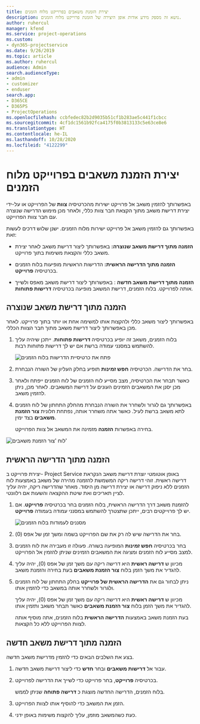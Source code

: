 ```yaml
---
title: יצירת הזמנת משאבים בפרוייקט מלוח הזמנים
description: נושא זה מספק מידע אודות אופן היצירה של הזמנת פרוייקט מלוח הזמנים.
author: ruhercul
manager: kfend
ms.service: project-operations
ms.custom:
- dyn365-projectservice
ms.date: 9/26/2019
ms.topic: article
ms.author: ruhercul
audience: Admin
search.audienceType:
- admin
- customizer
- enduser
search.app:
- D365CE
- D365PS
- ProjectOperations
ms.openlocfilehash: ccbfedec82b2d9035b51cf1b283ae5c441f1cbcc
ms.sourcegitcommit: 4cf1dc1561b92fca4175f0b3813133c5e63ce8e6
ms.translationtype: HT
ms.contentlocale: he-IL
ms.lasthandoff: 10/28/2020
ms.locfileid: "4122299"
---
```

# <a name="create-a-project-booking-from-the-schedule-board"></a>יצירת הזמנת משאבים בפרוייקט מלוח הזמנים

באפשרותך להזמין משאב אל פרוייקט ישירות מהכרטיסיה **צוות** של הפרוייקט או על-ידי יצירת דרישת משאב מתוך הקצאת חבר צוות כללי, ולאחר מכן מימוש הדרישה שנוצרה עם חבר צוות הפרוייקט.

באפשרותך גם להזמין משאב אל פרוייקט ישירות מלוח הזמנים. ישנן שלוש דרכים לעשות זאת:

- **הזמנה מתוך דרישת משאב שנוצרה:** באפשרותך ליצור דרישת משאב לאחר יצירת משאב כללי והקצאת משימות בתוך פרוייקט.

- **הזמנה מתוך הדרישה הראשית:** הדרישות הראשיות מופיעות בלוח הזמנים בכרטיסיה **פרוייקט**. 

- **הזמנה מתוך דרישת משאב חדשה** : באפשרותך ליצור דרישת משאב מאפס ולשייך אותה לפרוייקט. בלוח הזמנים, דרישת המשאב מופיעה בכרטיסיה **דרישות פתוחות**.

## <a name="book-from-a-generated-resource-requirement"></a>הזמנה מתוך דרישת משאב שנוצרה

באפשרותך ליצור משאב כללי ולהקצות אותו למשימה אחת או יותר בתוך פרוייקט. לאחר מכן באפשרותך ליצור דרישת משאב מתוך חבר הצוות הכללי. 

1.  בלוח הזמנים, משאב זה יופיע בכרטיסיה **דרישות פתוחות**. ייתכן שיהיה עליך להשתמש במסנני עמודה ברשת אם יש לך דרישות פתוחות רבות. 

    ![פתח את כרטיסיית הדרישות בלוח הזמנים](media/FAQ-Project-Booking-Schedule-Board-1.png "צילום מסך של טבלת הזמנות והקצאות")

2. בחר את הדרישה. הכרטיסיה **חפש זמינות** תופיע בחלק העליון של השורה הנבחרת.
 
3. כאשר תבחר את הכרטיסיה, מצב מסייע לוח הזמנים של לוח הזמנים ייפתח ולאחר מכן יסנן את המשאבים הזמינים העונים על דרישת המשאבים. לאחר מכן, ניתן להזמין משאב.

4. באפשרותך גם לגרור ולשחרר את השורה הנבחרת מהחלק התחתון של לוח הזמנים לתא משאב ברשת לעיל. כאשר אתה משחרר אותה, נפתחת חלונית **צור הזמנת משאבים** בצד ימין.

    בחירה באפשרות **הזמנה** מזמינה את המשאב אל צוות הפרוייקט.

![לוח 'צור הזמנת משאבים'](media/FAQ-Project-Booking-Schedule-Board-6.png "")
 

## <a name="book-from-the-primary-requirement"></a>הזמנה מתוך הדרישה הראשית

יצירת פרוייקט ב- Project Service באופן אוטומטי יוצרת דרישת משאב הנקראת דרישה ראשית. זוהי דרישה ריקה המשמשת להזמנה מהירה של משאב באמצעות לוח הזמנים ללא ניפוק דרישה או יצירת דרישה מן היסוד. מאחר שהדרישה ריקה, יהיה עליך לציין תאריכים ואת שיטת ההקצאה והשעות אם רלוונטי. 

1. להזמנת משאב דרך הדרישה הראשית, בלוח הזמנים בחר בכרטיסיה **פרוייקט**. אם יש לך פרוייקטים רבים, ייתכן שתצטרך להשתמש במסנני עמודה בעמודה **פרוייקט**.

   ![מסננים לעמודות בלוח הזמנים](media/FAQ-Project-Booking-Schedule-Board-2.png "צילום מסך של טבלת הזמנות והקצאות")

2. בחר את הדרישה שיש לה רק את שם הפרוייקט בשמה ומשך זמן של אפס (0).

3. בחר בכרטיסיה **חפש זמינות** המופיעה בשורה. פעולה זו מעבירה את לוח הזמנים למצב מסייע לוח הזמנים ומציגה את המשאבים הזמינים שניתן להזמין אל הפרוייקט.

4. מכיוון ש **דרישה ראשית** היא דרישה ריקה עם משך זמן של אפס (0), יהיה עליך להגדיר את משך הזמן בלוח **צור הזמנת משאבים** בעת בחירה והזמנת משאב.

5. ניתן לבחור גם את **הדרישה הראשית של פרוייקט** בחלק התחתון של לוח הזמנים ולגרור ולשחרר אותה במשאב כדי להזמין אותו.
 
    מכיוון ש **דרישה ראשית** היא דרישה ריקה עם משך זמן של אפס (0), יהיה עליך להגדיר את משך הזמן בלוח **צור הזמנת משאבים** כאשר תבחר משאב ותזמין אותו.
 
    בעת הזמנת משאב באמצעות **הדרישה הראשית** בלוח הזמנים, אתה מוסיף אותה לצוות הפרוייקט ללא כל הקצאות.
 
## <a name="book-from-a-new-resource-requirement"></a>הזמנה מתוך דרישת משאב חדשה
בצע את השלבים הבאים כדי להזמין מדרישת משאב חדשה. 

1. עבור אל **דרישות משאבים** ובחר **חדש** כדי ליצור דרישת משאב חדשה.

2. בכרטיסיה **פרוייקט**, בחר פרוייקט כדי לשייך את הדרישה לפרוייקט.
 
    בלוח הזמנים, הדרישה החדשה מוצגת כ **דרישה פתוחה** שניתן לממש.

3. הזמן את המשאב כדי להוסיף אותו לצוות הפרוייקט.

4. כעת כשהמשאב מוזמן, עליך להקצות משימות באופן ידני.


